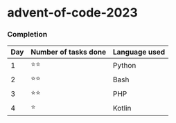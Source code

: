 # advent-of-code-2023

### Completion

| Day | Number of tasks done | Language used |
|-----|----------------------|---------------|
| 1   | ⭐⭐                   | Python        |
| 2   | ⭐⭐                   | Bash          |
| 3   | ⭐⭐                   | PHP           |
| 4   | ⭐                    | Kotlin        |

